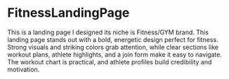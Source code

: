 # FitnessLandingPage
This is a landing page I designed its niche is Fitness/GYM brand.
This landing page stands out with a bold, energetic design perfect for fitness. Strong visuals and striking colors grab attention, while clear sections like workout plans, athlete highlights, and a join form make it easy to navigate. The workout chart is practical, and athlete profiles build credibility and motivation.

